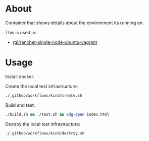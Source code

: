 # About

Container that shows details about the environment its running on.

This is used in:

* [rgl/rancher-single-node-ubuntu-vagrant](https://github.com/rgl/rancher-single-node-ubuntu-vagrant)

# Usage

Install docker.

Create the local test infrastructure:

```bash
./.github/workflows/kind/create.sh
```

Build and test:

```bash
./build.sh && ./test.sh && xdg-open index.html
```

Destroy the local test infrastructure:

```bash
./.github/workflows/kind/destroy.sh
```
